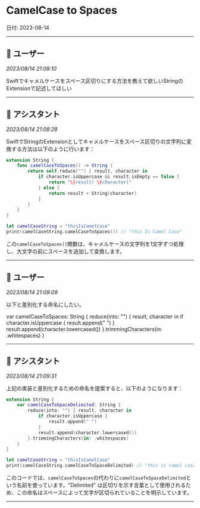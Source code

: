# CamelCase to Spaces

日付: 2023-08-14

---

## 👤 ユーザー
*2023/08/14 21:08:10*

Swiftでキャメルケースをスペース区切りにする方法を教えて欲しいStringのExtensionで記述してほしい

---

## 🤖 アシスタント
*2023/08/14 21:08:28*

SwiftでStringのExtensionとしてキャメルケースをスペース区切りの文字列に変換する方法は以下のように行います：

```swift
extension String {
    func camelCaseToSpaces() -> String {
        return self.reduce("") { result, character in
            if character.isUppercase && result.isEmpty == false {
                return "\(result) \(character)"
            } else {
                return result + String(character)
            }
        }
    }
}

let camelCaseString = "thisIsCamelCase"
print(camelCaseString.camelCaseToSpaces()) // "this Is Camel Case"
```

この`camelCaseToSpaces()`関数は、キャメルケースの文字列を1文字ずつ処理し、大文字の前にスペースを追加して変換します。

---

## 👤 ユーザー
*2023/08/14 21:09:09*

以下と差別化する命名にしたい。


var camelCaseToSpaces: String {
        reduce(into: "") { result, character in
            if character.isUppercase {
                result.append(" ")
            }
            result.append(character.lowercased())
        }.trimmingCharacters(in: .whitespaces)
    }

---

## 🤖 アシスタント
*2023/08/14 21:09:31*

上記の実装と差別化するための命名を提案すると、以下のようになります：

```swift
extension String {
    var camelCaseToSpaceDelimited: String {
        reduce(into: "") { result, character in
            if character.isUppercase {
                result.append(" ")
            }
            result.append(character.lowercased())
        }.trimmingCharacters(in: .whitespaces)
    }
}

let camelCaseString = "thisIsCamelCase"
print(camelCaseString.camelCaseToSpaceDelimited) // "this is camel case"
```

このコードでは、`camelCaseToSpaces`の代わりに`camelCaseToSpaceDelimited`という名前を使っています。"Delimited" は区切りを示す言葉として使用されるため、この命名はスペースによって文字が区切られていることを明示しています。

---

